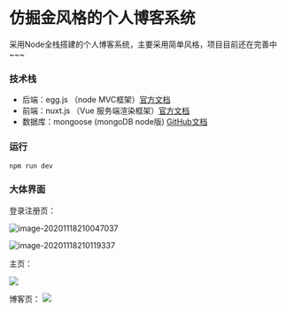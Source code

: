 # 仿掘金风格的个人博客系统

采用Node全栈搭建的个人博客系统，主要采用简单风格，项目目前还在完善中~~~

### 技术栈

- 后端：egg.js （node MVC框架）[官方文档](https://eggjs.org/zh-cn/)
- 前端：nuxt.js （Vue 服务端渲染框架）[官方文档](https://zh.nuxtjs.org/guide/)
- 数据库：mongoose (mongoDB node版) [GitHub文档](https://github.com/eggjs/egg-mongoose)
### 运行

```
npm run dev
```

### 大体界面

登录注册页：

![image-20201118210047037](https://github.com/Hjw52/juejin-s-Style-Blog/blob/master/images/image-20201118210047037.png?raw=true)

![image-20201118210119337](https://github.com/Hjw52/juejin-s-Style-Blog/blob/master/images/image-20201118210119337.png?raw=true)

主页：

![](https://github.com/Hjw52/juejin-s-Style-Blog/blob/master/images/image-20200924222706743.png?raw=true)

博客页：
![](https://github.com/Hjw52/juejin-s-Style-Blog/blob/master/images/image-20200924222828529.png)
